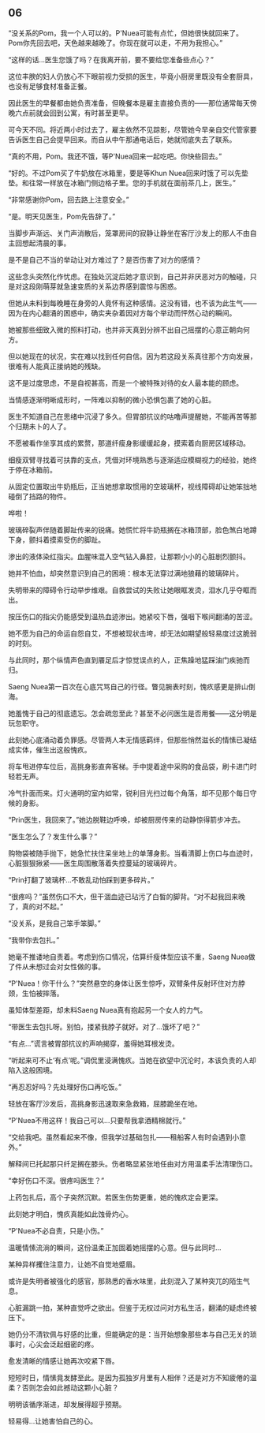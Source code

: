 ## 06

“没关系的Pom，我一个人可以的。P'Nuea可能有点忙，但她很快就回来了。Pom你先回去吧，天色越来越晚了。你现在就可以走，不用为我担心。”

“这样的话...医生您饿了吗？在我离开前，要不要给您准备些点心？”

这位丰腴的妇人仍放心不下眼前视力受损的医生，毕竟小厨房里既没有全套厨具，也没有足够食材准备正餐。

因此医生的早餐都由她负责准备，但晚餐本是雇主直接负责的——那位通常每天傍晚六点前就会回到公寓，有时甚至更早。

可今天不同。将近两小时过去了，雇主依然不见踪影，尽管她今早亲自交代管家要告诉医生自己会提早回来。而自从中午那通电话后，她就彻底失去了联系。

“真的不用，Pom。我还不饿，等P'Nuea回来一起吃吧。你快些回去。”

“好的。不过Pom买了牛奶放在冰箱里，要是等Khun Nuea回来时饿了可以先垫垫。和往常一样放在冰箱门侧边格子里。您的手机就在面前茶几上，医生。”

“非常感谢你Pom，回去路上注意安全。”

“是。明天见医生，Pom先告辞了。”

当脚步声渐远、关门声消散后，笼罩房间的寂静让静坐在客厅沙发上的那人不由自主回想起清晨的事。

是不是自己不当的举动让对方难过了？是否伤害了对方的感情？

这些念头突然化作忧虑。在独处沉淀后她才意识到，自己并非厌恶对方的触碰，只是对这段刚萌芽就急速变质的关系边界感到震惊与困惑。

但她从未料到每晚睡在身旁的人竟怀有这种感情。这没有错，也不该为此生气——因为在内心翻涌的困惑中，确实夹杂着因对方每个举动而怦然心动的瞬间。

她被那些细致入微的照料打动，也并非天真到分辨不出自己摇摆的心意正朝向何方。

但以她现在的状况，实在难以找到任何自信。因为若这段关系真往那个方向发展，很难有人能真正接纳她的残缺。

这不是过度思虑，不是自视甚高，而是一个被特殊对待的女人最本能的顾虑。

当情感逐渐明晰成形时，一阵难以抑制的微小恐惧包裹了她的心脏。

医生不知道自己在思绪中沉浸了多久。但胃部抗议的咕噜声提醒她，不能再苦等那个归期未卜的人了。

不愿被看作坐享其成的累赘，那道纤瘦身影缓缓起身，摸索着向厨房区域移动。

细瘦双臂寻找着可扶靠的支点，凭借对环境熟悉与逐渐适应模糊视力的经验，她终于停在冰箱前。

从固定位置取出牛奶瓶后，正当她想拿取惯用的空玻璃杯，视线障碍却让她笨拙地碰倒了挡路的物件。

哗啦！

玻璃碎裂声伴随着脚趾传来的锐痛。她慌忙将牛奶瓶搁在冰箱顶部，脸色煞白地蹲下身，颤抖着摸索受伤的脚趾。

渗出的液体染红指尖。血腥味混入空气钻入鼻腔，让那颗小小的心脏剧烈颤抖。

她并不怕血，却突然意识到自己的困境：根本无法穿过满地狼藉的玻璃碎片。

失明带来的障碍令行动举步维艰。自救尝试的失败让她眼眶发烫，泪水几乎夺眶而出。

按压伤口的指尖仍能感受到温热血迹渗出。她紧咬下唇，强咽下喉间翻涌的苦涩。

她不愿为自己的命运自怨自艾，不想被现状击垮，却无法如期望般轻易度过这脆弱的时刻。

与此同时，那个纵情声色直到餍足后才惊觉误点的人，正焦躁地猛踩油门疾驰而归。

Saeng Nuea第一百次在心底咒骂自己的行径。瞥见腕表时刻，愧疚感更是排山倒海。

她羞愧于自己的彻底遗忘。怎会疏忽至此？甚至不必问医生是否用餐——这分明是玩忽职守。

此刻她心底涌动着负罪感。尽管两人本无情感羁绊，但那些悄然滋长的情愫已凝结成实体，催生出这般愧疚。

将车甩进停车位后，高挑身影直奔客梯。手中提着途中采购的食品袋，刷卡进门时轻若无声。

冷气扑面而来。灯火通明的室内如常，锐利目光扫过每个角落，却不见那个每日守候的身影。

“Prin医生，我回来了。”她边脱鞋边呼唤，却被厨房传来的动静惊得箭步冲去。

“医生怎么了？发生什么事？”

购物袋被随手抛下，她急忙扶住呆坐地上的单薄身影。当看清脚上伤口与血迹时，心脏狠狠揪紧——医生周围散落着失控蔓延的玻璃碎片。

“Prin打翻了玻璃杯...不敢乱动怕踩到更多碎片。”

“很疼吗？”虽然伤口不大，但干涸血迹已玷污了白皙的脚背。“对不起我回来晚了，真的对不起。”

“没关系，是我自己笨手笨脚。”

“我带你去包扎。”

她毫不推诿地自责着。考虑到伤口情况，估算纤瘦体型应该不重，Saeng Nuea做了件从未想过会对女性做的事。

“P'Nuea！你干什么？”突然悬空的身体让医生惊呼，双臂条件反射环住对方脖颈，生怕被摔落。

虽知体型差距，却未料Saeng Nuea真有抱起另一个女人的力气。

“带医生去包扎呀。别怕，搂紧我脖子就好。对了...饿坏了吧？”

“有点...”谎言被胃部抗议的声响揭穿，羞得她耳根发烫。

“听起来可不止‘有点’呢。”调侃里浸满愧疚。当她在欲望中沉沦时，本该负责的人却陷入这般困境。

“再忍忍好吗？先处理好伤口再吃饭。”

轻放在客厅沙发后，高挑身影迅速取来急救箱，屈膝跪坐在地。

“P'Nuea不用这样！我自己可以...只要帮我拿酒精棉就行。”

“交给我吧。虽然看起来不像，但我学过基础包扎——租船客人有时会遇到小意外。”

解释间已托起那只纤足搁在膝头。伤者略显紧张地任由对方用温柔手法清理伤口。

“幸好伤口不深。很疼吗医生？”

上药包扎后，高个子突然沉默。若医生伤势更重，她的愧疚定会更深。

此刻她才明白，愧疚真能如此蚀骨灼心。

“P'Nuea不必自责，只是小伤。”

温暖情愫流淌的瞬间，这份温柔正加固着她摇摆的心意。但与此同时...

某种异样攫住注意力，让她不自觉地蹙眉。

或许是失明者被强化的感官，那熟悉的香水味里，此刻混入了某种突兀的陌生气息。

心脏漏跳一拍，某种直觉呼之欲出。但鉴于无权过问对方私生活，翻涌的疑虑终被压下。

她仍分不清钦佩与好感的比重，但能确定的是：当开始想象那些本与自己无关的琐事时，心尖会泛起细密的疼。

愈发清晰的情感让她再次咬紧下唇。

短短时日，情愫竟发酵至此。是因为孤独岁月里有人相伴？还是对方不知疲倦的温柔？否则怎会如此撼动这颗小心脏？

明明该循序渐进，却发展得超乎预期。

轻易得...让她害怕自己的心。
